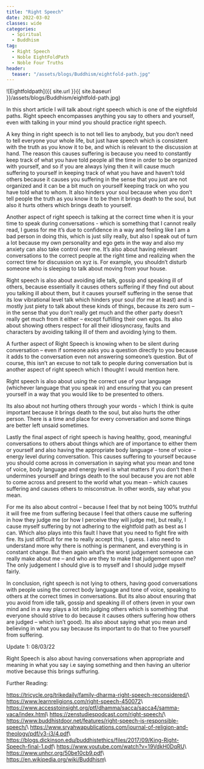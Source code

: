 ```yaml
---
title: "Right Speech"
date: 2022-03-02
classes: wide
categories:
  - Spiritual 
  - Buddhism
tag:
  - Right Speech
  - Noble EightFoldPath
  - Noble Four Truths
header:
  teaser: "/assets/blogs/Buddhism/eightfold-path.jpg"
--- 
```


![Eightfoldpath]({{ site.url }}{{ site.baseurl }}/assets/blogs/Buddhism/eightfold-path.jpg)


In this short article I will talk about right speech which is one of the eightfold paths. Right speech encompasses anything you say to others and yourself, even with talking in your mind you should practice right speech.

A key thing in right speech is to not tell lies to anybody, but you don’t need to tell everyone your whole life, but just have speech which is consistent with the truth as you know it to be, and which is relevant to the discussion at hand. The reason this causes suffering is because you need to constantly keep track of what you have told people all the time in order to be organized with yourself, and so if you are always lying then it will cause much suffering to yourself in keeping track of what you have and haven’t told others because it causes you suffering in the sense that you just are not organized and it can be a bit much on yourself keeping track on who you have told what to whom. It also hinders your soul because when you don’t tell people the truth as you know it to be then it brings death to the soul, but also it hurts others which brings death to yourself.

Another aspect of right speech is talking at the correct time when it is your time to speak during conversations - which is something that I cannot really read, I guess for me it’s due to confidence in a way and feeling like I am a bad person in doing this, which is just silly really, but also I speak out of turn a lot because my own personality and ego gets in the way and also my anxiety can also take control over me. It’s also about having relevant conversations to the correct people at the right time and realizing when the correct time for discussion on xyz is. For example, you shouldn’t disturb someone who is sleeping to talk about moving from your house. 

Right speech is also about avoiding idle talk, gossip and speaking ill of others, because essentially it causes others suffering if they find out about you talking ill about them, but it causes yourself suffering in the sense that its low vibrational level talk which hinders your soul (for me at least) and is mostly just piety to talk about these kinds of things, because its zero sum – in the sense that you don’t really get much and the other party doesn’t really get much from it either – except fulfilling their own egos. Its also about showing others respect for all their idiosyncrasy, faults and characters by avoiding talking ill of them and avoiding lying to them. 

A further aspect of Right Speech is knowing when to be silent during conversation – even if someone asks you a question directly to you because it adds to the conversation even not answering someone’s question. But of course, this isn’t an excuse to not talk to people during conversation but is another aspect of right speech which I thought I would mention here.

Right speech is also about using the correct use of your language (whichever language that you speak in) and ensuring that you can present yourself in a way that you would like to be presented to others.

Its also about not hurting others through your words - which I think is quite important because it brings death to the soul, but also hurts the other person. There is a time and place for every conversation and some things are better left unsaid sometimes. 

Lastly the final aspect of right speech is having healthy, good, meaningful conversations to others about things which are of importance to either them or yourself and also having the appropriate body language – tone of voice – energy level during conversation. This causes suffering to yourself because you should come across in conversation in saying what you mean and tone of voice, body language and energy level is what matters if you don’t then it undermines yourself and brings death to the soul because you are not able to come across and present to the world what you mean – which causes suffering and causes others to misconstrue. In other words, say what you mean.

For me its also about control – because I feel that by not being 100% truthful it will free me from suffering because I feel that others cause me suffering in how they judge me (or how I perceive they will judge me), but really, I cause myself suffering by not adhering to the eightfold path as best as I can. Which also plays into this fault I have that you need to fight fire with fire. Its just difficult for me to really accept this, I guess. I also need to understand more why there is nothing is permanent, and everything is in constant change. But then again what’s the worst judgement someone can really make about me – and who are they to make that judgement upon me? The only judgement I should give is to myself and I should judge myself fairly. 

In conclusion, right speech is not lying to others, having good conversations with people using the correct body language and tone of voice, speaking to others at the correct times in conversations. But its also about ensuring that you avoid from idle talk, gossip and speaking ill of others (even in your own mind and in a way plays a lot into judging others which is something that everyone should strive to do because it causes others suffering how others are judged – which isn’t good). Its also about saying what you mean and believing in what you say because its important to do that to free yourself from suffering. 

Update 1: 08/03/22

Right Speech is also about having conversations when appropriate and meaning in what you say i.e saying something and then having an ulterior motive because this brings suffuring. 

Further Reading:

<https://tricycle.org/trikedaily/family-dharma-right-speech-reconsidered/>\\
<https://www.learnreligions.com/right-speech-450072>\\
<https://www.accesstoinsight.org/ptf/dhamma/sacca/sacca4/samma-vaca/index.html>\\
<https://zenstudiespodcast.com/right-speech/>\\
<https://www.buddhistdoor.net/features/right-speech-is-responsible-speech/>\\
<https://www.sryahwapublications.com/journal-of-religion-and-theology/pdf/v3-i3/4.pdf>\\
<https://blogs.dickinson.edu/buddhistethics/files/2017/09/King-Right-Speech-final-1.pdf>\\
<https://www.youtube.com/watch?v=19VdkH0DqRU>\\
<https://www.unhcr.org/50be10cb9.pdf>\\
<https://en.wikipedia.org/wiki/Buddhism>\\
